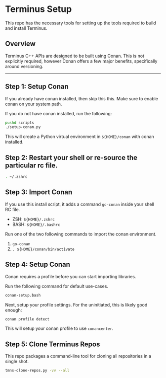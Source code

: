 Terminus Setup
==========================

This repo has the necessary tools for setting up the tools required to build and install Terminus.

## Overview

Terminus C++ APIs are designed to be built using Conan.  This is not explicitly required, however Conan offers a few major benefits, specifically around versioning.

---

## Step 1: Setup Conan
If you already have conan installed, then skip this this.  Make sure to enable conan on your system path. 

If you do not have conan installed, run the following:

```bash
pushd scripts
./setup-conan.py
```

This will create a Python virtual environment in `${HOME}/conan` with conan installed. 

## Step 2: Restart your shell or re-source the particular rc file.

```bash
. ~/.zshrc
```

## Step 3: Import Conan

If you use this install script, it adds a command `go-conan` inside your shell RC file. 

* ZSH: `${HOME}/.zshrc`
* BASH: `${HOME}/.bashrc`

Run one of the two following commands to import the conan environment. 

1. `go-conan`
2. `. ${HOME}/conan/bin/activate`

## Step 4: Setup Conan 

Conan requires a profile before you can start importing libraries.  

Run the following command for default use-cases.

```bash
conan-setup.bash
```

Next, setup your profile settings.  For the uninitiated, this is likely good enough:

```bash
conan profile detect
```

This will setup your conan profile to use `conancenter`.

## Step 5: Clone Terminus Repos

This repo packages a command-line tool for cloning all repositories in a single shot. 

```bash
tmns-clone-repos.py -vv --all
```


